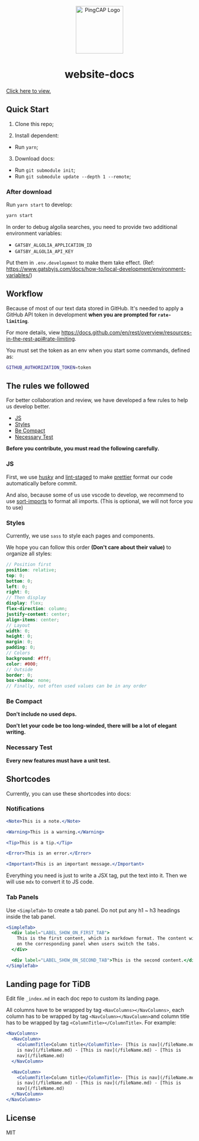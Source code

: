  <p align="center">
  <img src="images/pingcap-icon.png" width="128" alt="PingCAP Logo" />
</p>
<h1 align="center">website-docs</h1>

[Click here to view.](https://docs.pingcap.com/)

## Quick Start

1. Clone this repo;

2. Install dependent:

- Run `yarn`;

3. Download docs:

- Run `git submodule init`;
- Run `git submodule update --depth 1 --remote`;

### After download

Run `yarn start` to develop:

```sh
yarn start
```

In order to debug algolia searches, you need to provide two additional environment variables:

- `GATSBY_ALGOLIA_APPLICATION_ID`
- `GATSBY_ALGOLIA_API_KEY`

Put them in `.env.development` to make them take effect. (Ref: <https://www.gatsbyjs.com/docs/how-to/local-development/environment-variables/>)

## Workflow

Because of most of our text data stored in GitHub. It's needed to apply a GitHub API token in development **when you are prompted for `rate-limiting`**.

For more details, view <https://docs.github.com/en/rest/overview/resources-in-the-rest-api#rate-limiting>.

You must set the token as an env when you start some commands, defined as:

```sh
GITHUB_AUTHORIZATION_TOKEN=token
```

## The rules we followed

For better collaboration and review, we have developed a few rules to help us develop better.

- [JS](#js)
- [Styles](#styles)
- [Be Compact](#be-compact)
- [Necessary Test](#necessary-test)

**Before you contribute, you must read the following carefully.**

### JS

First, we use [husky](https://github.com/typicode/husky) and [lint-staged](https://github.com/okonet/lint-staged) to make [prettier](https://prettier.io/) format our code automatically before commit.

And also, because some of us use vscode to develop, we recommend to use [sort-imports](https://marketplace.visualstudio.com/items?itemName=amatiasq.sort-imports) to format all imports. (This is optional, we will not force you to use)

### Styles

Currently, we use `sass` to style each pages and components.

We hope you can follow this order **(Don't care about their value)** to organize all styles:

```scss
// Position first
position: relative;
top: 0;
bottom: 0;
left: 0;
right: 0;
// Then display
display: flex;
flex-direction: column;
justify-content: center;
align-items: center;
// Layout
width: 0;
height: 0;
margin: 0;
padding: 0;
// Colors
background: #fff;
color: #000;
// Outside
border: 0;
box-shadow: none;
// Finally, not often used values can be in any order
```

### Be Compact

**Don't include no used deps.**

**Don't let your code be too long-winded, there will be a lot of elegant writing.**

### Necessary Test

**Every new features must have a unit test.**

## Shortcodes

Currently, you can use these shortcodes into docs:

### Notifications

```jsx
<Note>This is a note.</Note>

<Warning>This is a warning.</Warning>

<Tip>This is a tip.</Tip>

<Error>This is an error.</Error>

<Important>This is an important message.</Important>
```

Everything you need is just to write a JSX tag, put the text into it. Then we will use `mdx` to convert it to JS code.

### Tab Panels

Use `<SimpleTab>` to create a tab panel. Do not put any h1 ~ h3 headings inside the tab panel.

```jsx
<SimpleTab>
  <div label="LABEL_SHOW_ON_FIRST_TAB">
    This is the first content, which is markdown format. The content will show
    on the corresponding panel when users switch the tabs.
  </div>

  <div label="LABEL_SHOW_ON_SECOND_TAB">This is the second content.</div>
</SimpleTab>
```

## Landing page for TiDB

Edit file `_index.md` in each doc repo to custom its landing page.

All columns have to be wrapped by tag `<NavColumns></NavColumns>`, each column has to be wrapped by tag `<NavColumn></NavColumn>`and column title has to be wrapped by tag `<ColumnTitle></ColumnTitle>`. For example:

```jsx
<NavColumns>
  <NavColumn>
    <ColumnTitle>Column title</ColumnTitle>- [This is nav](/fileName.md) - [This
    is nav](/fileName.md) - [This is nav](/fileName.md) - [This is
    nav](/fileName.md)
  </NavColumn>

  <NavColumn>
    <ColumnTitle>Column title</ColumnTitle>- [This is nav](/fileName.md) - [This
    is nav](/fileName.md) - [This is nav](/fileName.md) - [This is
    nav](/fileName.md)
  </NavColumn>
</NavColumns>
```

## License

MIT
